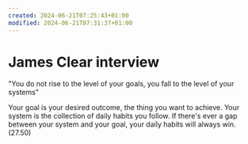 ```yaml
---
created: 2024-06-21T07:25:43+01:00
modified: 2024-06-21T07:31:37+01:00
---
```


# James Clear interview

"You do not rise to the level of your goals, you fall to the level of your systems"

Your goal is your desired outcome, the thing you want to achieve. Your system is the collection of daily habits you follow. If there's ever a gap between your system and your goal, your daily habits will always win. (27.50)

